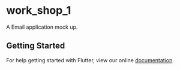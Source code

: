# work_shop_1

A Email application mock up.

## Getting Started

For help getting started with Flutter, view our online
[documentation](https://flutter.io/).
